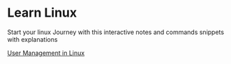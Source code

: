 # Learn Linux 

Start your linux Journey with this interactive notes and commands snippets with explanations   

[User Management in Linux](/User_Management.md)
